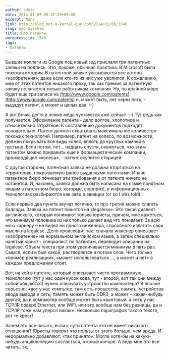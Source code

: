 ```yaml
---
author: admin
date: 2014-01-07 05:37:39+00:00
excerpt: None
link: http://blog.not-a-kernel-guy.com/2014/01/06/1540
slug: про-патенты
title: Про патенты
wordpress_id: 1540
tags:
- Патенты
---
```


Бывшие коллеги из Google под новый год прислали три патентных заявки на подпись. Это, похоже, обычная практика. В Microsoft была похожая история. В патентной заявке указываются все авторы «изобретения», даже если кто-то из них уже уволился. К сожалению, мне от этих патентов никакого проку, так как премия за патентную заявку полагается только работникам компании. Ну, по крайней мере будет еще три записи на [http://www.google.com/patents](http://www.google.com/patents) и, может быть, лет через пять, - выдадут патент, а может и целых два. :-)

А вот бочка дегтя в ложке меда чуствуется уже сейчас. :-( Тут ведь как получается. Оформление патента - дело долгое, хлопотное и относительно затратное. К составлению документов подходят основательно. Патент должен охватывать максимальное количество похожих технологий. Например, патент на колесо, по возможности, должен покрывать все виды колес, вплоть до круглых камней в пустыне. Если потом, лет ...надцать спустя, окажеться, что этим патентом можно придавить еще и формацевтические компании, производящие «колеса», - патент окупится сторицей.

С другой стороны, патентная заявка не должна вторгаться на территорию, покрываемую ранее выданными патентами. Иначе патентное бюро почикает эти требования и от патента ничего не останется. И, наконец, заявка должна быть написана на языке понятном людям в патентном бюро, которые, сюрприз!, в информационных технологиях разбираются как заяц в авиации (or so I was told).

Если первые два пункта звучат логично, то про третий можно слагать баллады. Заявка на патент пишется на «legalese». Это такой диалект английского, который понимают только юристы, причем, мне кажеться, что минимум половина из них только делает вид что понимает. За всю мою карьеру я не видел ни одного инженера, способного излагать свои мысли на legalese. Дело происходит так: сначала инженер описывает «изобретение» на нормальном английском языке, а затем специально нанятый юрист - специалист по патентам, переводит описание на legalese. Объем текста при этом увеличивается минимум в пять раз. Смысл, если и был какой, растворяется в потоке слов. Чего только «пример реализации», «может использоваться ..., а может и нет» в каждом предложении стоит.

Вот, на кой в патенте, который описывает чисто программную технологию (тут у нас один кусок кода, тут - второй, вот так они между собой общаются) нужно описывать устройство компьютера? Я вполне серьезно: «вот у нас компьтер; там есть процессор, память, устройства ввода вывода и сеть; память может быть DDR3, а может – какая-нибудь другая; да и компьютер вообще может быть квантовый; а сеть у нас TCP/IP поверх Ethernet, или WiFi, или это вообще нам без разницы, да и TCP/IP тоже нам уперся никак». Несколько параграфов такого текста, вот те крест!

Зачем это все писать, если к сути патента это не имеет никакого отношения? Юристы говорят что пользы от этого больше, чем вреда. И неформально добавляют: «так принято». Могли хотя-бы на какую-нибудь энциклопедию сосласться, в конце концов. А ведь мне это все читать, эх...
